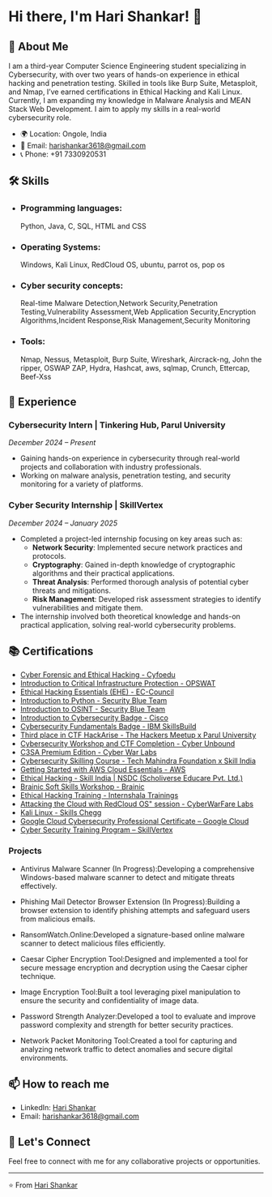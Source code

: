 # Hi there, I'm Hari Shankar! 👋

## 🚀 About Me

I am a third-year Computer Science Engineering student specializing in Cybersecurity, with over two years of hands-on experience in ethical hacking and penetration testing. Skilled in tools like Burp Suite, Metasploit, and Nmap, I’ve earned certifications in Ethical Hacking and Kali Linux. Currently, I am expanding my knowledge in Malware Analysis and MEAN Stack Web Development. I aim to apply my skills in a real-world cybersecurity role.

- 🌍 Location: Ongole, India
- 📧 Email: harishankar3618@gmail.com
- 📞 Phone: +91 7330920531

## 🛠 Skills
- ### Programming languages: 
   Python, Java, C, SQL, HTML and CSS
- ### Operating Systems:
   Windows, Kali Linux, RedCloud OS, ubuntu, parrot os, pop os
- ### Cyber security concepts:
   Real-time Malware Detection,Network Security,Penetration Testing,Vulnerability Assessment,Web Application Security,Encryption Algorithms,Incident Response,Risk Management,Security Monitoring
- ### Tools:
   Nmap, Nessus, Metasploit,	Burp Suite, Wireshark, Aircrack-ng,	John the ripper, OSWAP ZAP, Hydra, Hashcat, aws, sqlmap, Crunch, Ettercap, Beef-Xss

## 💼 Experience
### **Cybersecurity Intern | Tinkering Hub, Parul University**  
*December 2024 – Present*
- Gaining hands-on experience in cybersecurity through real-world projects and collaboration with industry professionals.
- Working on malware analysis, penetration testing, and security monitoring for a variety of platforms.

### **Cyber Security Internship | SkillVertex**  
*December 2024 – January 2025*
- Completed a project-led internship focusing on key areas such as:
  - **Network Security**: Implemented secure network practices and protocols.
  - **Cryptography**: Gained in-depth knowledge of cryptographic algorithms and their practical applications.
  - **Threat Analysis**: Performed thorough analysis of potential cyber threats and mitigations.
  - **Risk Management**: Developed risk assessment strategies to identify vulnerabilities and mitigate them.
- The internship involved both theoretical knowledge and hands-on practical application, solving real-world cybersecurity problems.


## 📚 Certifications
- [Cyber Forensic and Ethical Hacking - Cyfoedu](https://drive.google.com/file/d/1E4kyQn6u441NfffMPsea9hO8gjXVNQrj/view?usp=sharing)
- [Introduction to Critical Infrastructure Protection - OPSWAT](https://drive.google.com/file/d/1yg-1ykn-RxxesM6lR17aVV-jvYDoWMGb/view?usp=sharing)
- [Ethical Hacking Essentials (EHE) - EC-Council](https://drive.google.com/file/d/1eyEHTRDB355i6Yj3xfEgVEpZaJRnABlY/view?usp=sharing)
- [Introduction to Python - Security Blue Team](https://drive.google.com/file/d/1I2MEa1TIxSSIfLpUgoH2yHhvL8ffgUti/view?usp=sharing)
- [Introduction to OSINT - Security Blue Team](https://drive.google.com/file/d/1rqbnjTVLhU_JJP0u65enAJVqbpGiLzB4/view?usp=drive_link)
- [Introduction to Cybersecurity Badge - Cisco](https://drive.google.com/file/d/19X-sLEpVVqdHqJghb5w44qgsuXy9baEm/view?usp=sharing)
- [Cybersecurity Fundamentals Badge - IBM SkillsBuild](https://drive.google.com/file/d/1bkGe4Q7Xy2bOY3S5B0Tl36G9mS5ZFc0z/view?usp=sharing)
- [Third place in CTF HackArise - The Hackers Meetup x Parul University](https://drive.google.com/file/d/1b4S9382SBozKYZHLrRs1MZSatXU8YHlj/view?usp=sharing)
- [Cybersecurity Workshop and CTF Completion - Cyber Unbound](https://drive.google.com/file/d/1VPgm8d6mPabn-6qgJ6q1p_0tl8eHx7TI/view?usp=sharing)
- [C3SA Premium Edition - Cyber War Labs](https://drive.google.com/file/d/1avL_TNumbz_qphLiIEq_Ve5k5W_IiHLA/view?usp=sharing)
- [Cybersecurity Skilling Course - Tech Mahindra Foundation x Skill India](https://drive.google.com/file/d/1ZQaFWuLUGMZ_nVLXqHuAFMudnVM7VL6e/view?usp=sharing)
- [Getting Started with AWS Cloud Essentials - AWS](https://drive.google.com/file/d/1Oq1lMqTooKgkkbCQIKBdSrhE82_c70Oj/view?usp=sharing)
- [Ethical Hacking - Skill India | NSDC (Scholiverse Educare Pvt. Ltd.)](https://drive.google.com/file/d/1mWcRDGaFjmvrUkEV1NlfcXHyuJuYyxyM/view?usp=sharing)
- [Brainic Soft Skills Workshop - Brainic](https://drive.google.com/file/d/1gglhM4SAfUGxbKMfbGd9yV4HlRkBWVfz/view?usp=sharing)
- [Ethical Hacking Training - Internshala Trainings](https://drive.google.com/file/d/13A12hc9EYDDERwYr4LCQfU-k-_W9wnPI/view?usp=sharing)
- [Attacking the Cloud with RedCloud OS" session - CyberWarFare Labs](https://drive.google.com/file/d/1CWZv2P-tJE2DJp-Pu2fP55DFb2xkkog8/view?usp=sharing)
- [Kali Linux - Skills Chegg](https://drive.google.com/file/d/1jbiJP-qMi0Y_GKpo0i0Eugx74tXCIFyl/view?usp=sharing)
- [Google Cloud Cybersecurity Professional Certificate – Google Cloud](https://drive.google.com/file/d/1vt76ZyXx1TGZAJgYhP_9IIIZBWY7yWO6/view?usp=sharing)
- [Cyber Security Training Program – SkillVertex](https://drive.google.com/file/d/1t5McH-0qkIDJ72Wa_S8870fRL75MkY3_/view?usp=sharing)

### Projects

- Antivirus Malware Scanner (In Progress):Developing a comprehensive Windows-based malware scanner to detect and mitigate threats effectively.

- Phishing Mail Detector Browser Extension (In Progress):Building a browser extension to identify phishing attempts and safeguard users from malicious emails.

- RansomWatch.Online:Developed a signature-based online malware scanner to detect malicious files efficiently.

- Caesar Cipher Encryption Tool:Designed and implemented a tool for secure message encryption and decryption using the Caesar cipher technique.

- Image Encryption Tool:Built a tool leveraging pixel manipulation to ensure the security and confidentiality of image data.

- Password Strength Analyzer:Developed a tool to evaluate and improve password complexity and strength for better security practices.

- Network Packet Monitoring Tool:Created a tool for capturing and analyzing network traffic to detect anomalies and secure digital environments.

## 📫 How to reach me
- LinkedIn: [Hari Shankar](https://www.linkedin.com/in/harishankar)
- Email: harishankar3618@gmail.com

## 🤝 Let's Connect

Feel free to connect with me for any collaborative projects or opportunities.

---

⭐️ From [Hari Shankar](https://github.com/harishankar3618)
